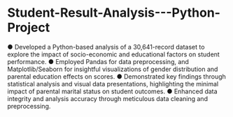 # Student-Result-Analysis---Python-Project

●	Developed a Python-based analysis of a 30,641-record dataset to explore the impact of socio-economic and educational factors on student performance.
●	Employed Pandas for data preprocessing, and Matplotlib/Seaborn for insightful visualizations of gender distribution and parental education effects on scores.
●	Demonstrated key findings through statistical analysis and visual data presentations, highlighting the minimal impact of parental marital status on student outcomes.
●	Enhanced data integrity and analysis accuracy through meticulous data cleaning and preprocessing.
